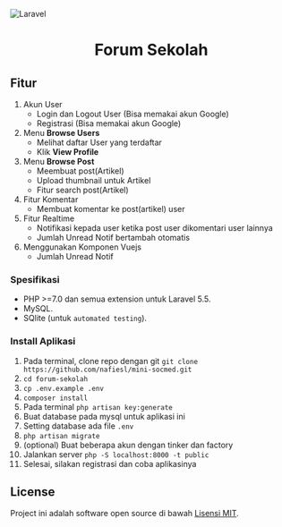 ![Laravel](https://laravel.com/assets/img/components/logo-laravel.svg)

<h1 align="center">Forum Sekolah</h1>

## Fitur

1. Akun User
    - Login dan Logout User (Bisa memakai akun Google)
    - Registrasi (Bisa memakai akun Google)
2. Menu **Browse Users**
    - Melihat daftar User yang terdaftar
    - Klik **View Profile**
3. Menu **Browse Post**
    - Meembuat post(Artikel)
    - Upload thumbnail untuk Artikel
    - Fitur search post(Artikel)
4. Fitur Komentar
    - Membuat komentar ke post(artikel) user
5. Fitur Realtime
    - Notifikasi kepada user ketika post user dikomentari user lainnya
    - Jumlah Unread Notif bertambah otomatis
6. Menggunakan Komponen Vuejs
    - Jumlah Unread Notif

### Spesifikasi
- PHP >=7.0 dan semua extension untuk Laravel 5.5.
- MySQL.
- SQlite (untuk `automated testing`).

### Install Aplikasi
1. Pada terminal, clone repo dengan git `git clone https://github.com/nafiesl/mini-socmed.git`
2. `cd forum-sekolah`
3. `cp .env.example .env`
4. `composer install`
5. Pada terminal `php artisan key:generate`
6. Buat database pada mysql untuk aplikasi ini
7. Setting database ada file `.env`
8. `php artisan migrate`
9. (optional) Buat beberapa akun dengan tinker dan factory
10. Jalankan server `php -S localhost:8000 -t public`
11. Selesai, silakan registrasi dan coba aplikasinya

## License

Project ini adalah software open source di bawah [Lisensi MIT](LICENSE).